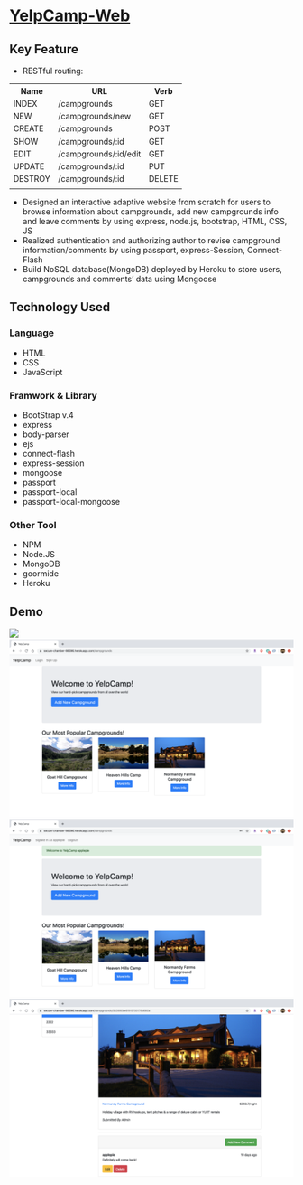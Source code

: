 # [YelpCamp-Web](https://secure-chamber-98596.herokuapp.com/)

## Key Feature
* RESTful routing:
<table>
  <tr>
    <th>Name</th>
    <th>URL</th>
    <th>Verb</th>	 	
  </tr>
  <tr>
    <td>INDEX</td>
    <td>/campgrounds</td>
    <td>GET</td>
  </tr>
  <tr>
    <td>NEW</td>
    <td>/campgrounds/new</td>
    <td>GET</td>
  </tr>
  <tr>
    <td>CREATE</td>
    <td>/campgrounds</td>
    <td>POST</td>
  </tr>
  <tr>
    <td>SHOW</td>
    <td>/campgrounds/:id</td>
    <td>GET</td>
  </tr>
  <tr>
    <td>EDIT</td>
    <td>/campgrounds/:id/edit</td>
    <td>GET</td>
  </tr>
  <tr>
    <td>UPDATE</td>
    <td>/campgrounds/:id</td>
    <td>PUT</td>
  </tr>
  <tr>
    <td>DESTROY</td>
    <td>/campgrounds/:id</td>
    <td>DELETE</td>
  </tr>
  <tr>
    <td></td>
    <td></td>
    <td></td>
  </tr>
</table>

* Designed an interactive adaptive website from scratch for users to browse information about campgrounds, add new campgrounds info and leave comments by using express, node.js, bootstrap, HTML, CSS, JS
*	Realized authentication and authorizing author to revise campground information/comments by using passport, express-Session, Connect-Flash
*	Build NoSQL database(MongoDB) deployed by Heroku to store users, campgrounds and comments’ data using Mongoose

## Technology Used
### Language
* HTML
* CSS
* JavaScript
### Framwork & Library
* BootStrap v.4
* express 
* body-parser 
* ejs 
* connect-flash
* express-session 
* mongoose 
* passport 
* passport-local 
* passport-local-mongoose
### Other Tool
* NPM
* Node.JS
* MongoDB
* goormide
* Heroku
## Demo
![](pics/ground.png)
![](pics/campgrounds.png)
![](pics/login.png)
![](pics/show.png)
